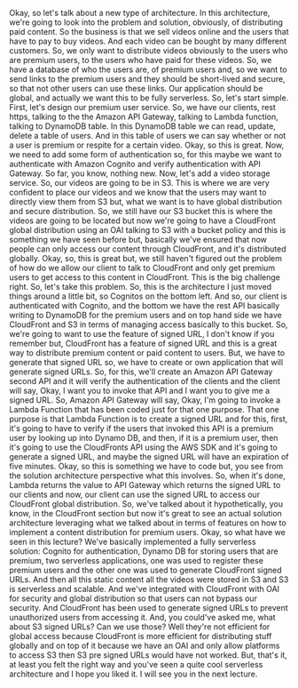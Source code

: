 
<v Stephan>Okay, so let's talk about</v>
a new type of architecture.
In this architecture, we're going to look into
the problem and solution, obviously,
of distributing paid content.
So the business is that we sell videos online
and the users that have to pay to buy videos.
And each video can be bought by many different customers.
So, we only want to distribute videos obviously
to the users who are premium users,
to the users who have paid for these videos.
So, we have a database of who the users are,
of premium users and, so we want to send links
to the premium users and they should be
short-lived and secure, so that not other users
can use these links.
Our application should be global,
and actually we want this to be fully serverless.
So, let's start simple.
First, let's design our premium user service.
So, we have our clients,
rest https, talking to the the Amazon API Gateway,
talking to Lambda function,
talking to DynamoDB table.
In this DynamoDB table we can
read, update, delete a table of users.
And in this table of users we can say
whether or not a user is premium
or respite for a certain video.
Okay, so this is great.
Now, we need to add some form of authentication
so, for this maybe we want to authenticate
with Amazon Cognito
and verify authentication with API Gateway.
So far, you know, nothing new.
Now, let's add a video storage service.
So, our videos are going to be in S3.
This is where we are very confident
to place our videos
and we know that the users may want to
directly view them from S3 but,
what we want is to have global distribution
and secure distribution.
So, we still have our S3 bucket
this is where the videos are going to be located
but now we're going to have
a CloudFront global distribution
using an OAI talking to S3 with a bucket policy
and this is something we have seen before but,
basically we've ensured that now people can
only access our content through CloudFront,
and it's distributed globally.
Okay, so, this is great but,
we still haven't figured out the problem
of how do we allow
our client to talk to CloudFront
and only get premium users
to get access to this content in CloudFront.
This is the big challenge right.
So, let's take this problem.
So, this is the architecture
I just moved things around a little bit,
so Cognitos on the bottom left.
And so, our client is authenticated with Cognito,
and the bottom we have the rest API
basically writing to DynamoDB for the premium users
and on top hand side we have CloudFront and S3
in terms of managing access basically to this bucket.
So, we're going to want to use the feature of signed URL,
I don't know if you remember but,
CloudFront has a feature of signed URL
and this is a great way to distribute premium content
or paid content to users.
But, we have to generate that signed URL so,
we have to create or own application that will
generate signed URLs.
So, for this, we'll create an Amazon API Gateway second API
and it will verify the authentication of the clients
and the client will say,
Okay, I want you to invoke that API
and I want you to give me a signed URL.
So, Amazon API Gateway will say,
Okay, I'm going to invoke a Lambda Function
that has been coded
just for that one purpose.
That one purpose is that Lambda Function
is to create a signed URL and for this,
first, it's going to have to verify if
the users that invoked this API is a premium user
by looking up into Dynamo DB,
and then, if it is a premium user,
then it's going to use the CloudFronts API
using the AWS SDK and it's going to generate a signed URL,
and maybe the signed URL will have an
expiration of five minutes.
Okay, so this is something we have to code but,
you see from the solution architecture perspective
what this involves.
So, when it's done,
Lambda returns the value to API Gateway
which returns the signed URL to our clients
and now, our client can use the signed URL
to access our CloudFront global distribution.
So, we've talked about it hypothetically,
you know, in the CloudFront section
but now it's great to see an actual solution architecture
leveraging what we talked about in terms of features
on how to implement a content distribution
for premium users.
Okay, so what have we seen in this lecture?
We've basically implemented a fully serverless solution:
Cognito for authentication,
Dynamo DB for storing users that are premium,
two serverless applications,
one was used to register these premium users
and the other one was used to generate
CloudFront signed URLs.
And then all this static content
all the videos were stored in S3
and S3 is serverless and scalable.
And we've integrated with CloudFront with OAI
for security and global distribution
so that users can not bypass our security.
And CloudFront has been used
to generate signed URLs
to prevent unauthorized users from accessing it.
And, you could've asked me, what about S3 signed URLs?
Can we use those?
Well they're not efficient for global access
because CloudFront is more efficient
for distributing stuff globally
and on top of it because we have an OAI
and only allow platforms to access S3
then S3 pre signed URLs would have not worked.
But, that's it, at least you felt the right way
and you've seen a quite cool serverless architecture
and I hope you liked it.
I will see you in the next lecture.